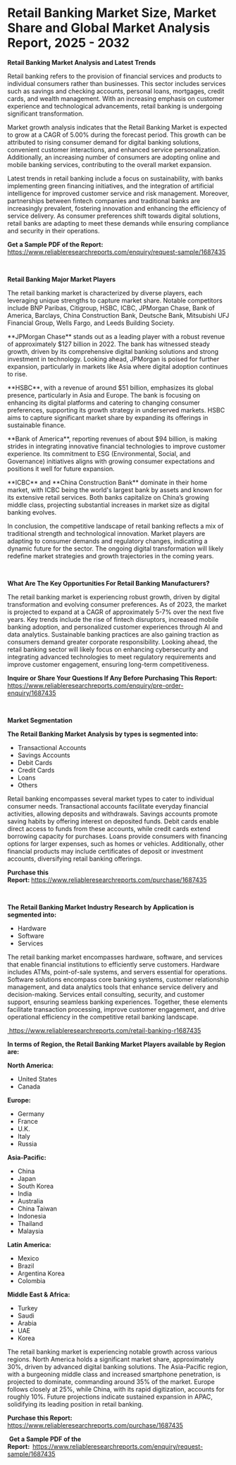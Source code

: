 <p><h1>Retail Banking Market Size, Market Share and Global Market Analysis Report, 2025 - 2032</h1></p><p><strong>Retail Banking Market Analysis and Latest Trends</strong></p>
<p><p>Retail banking refers to the provision of financial services and products to individual consumers rather than businesses. This sector includes services such as savings and checking accounts, personal loans, mortgages, credit cards, and wealth management. With an increasing emphasis on customer experience and technological advancements, retail banking is undergoing significant transformation.</p><p>Market growth analysis indicates that the Retail Banking Market is expected to grow at a CAGR of 5.00% during the forecast period. This growth can be attributed to rising consumer demand for digital banking solutions, convenient customer interactions, and enhanced service personalization. Additionally, an increasing number of consumers are adopting online and mobile banking services, contributing to the overall market expansion.</p><p>Latest trends in retail banking include a focus on sustainability, with banks implementing green financing initiatives, and the integration of artificial intelligence for improved customer service and risk management. Moreover, partnerships between fintech companies and traditional banks are increasingly prevalent, fostering innovation and enhancing the efficiency of service delivery. As consumer preferences shift towards digital solutions, retail banks are adapting to meet these demands while ensuring compliance and security in their operations.</p></p>
<p><strong>Get a Sample PDF of the Report:&nbsp;</strong> <a href="https://www.reliableresearchreports.com/enquiry/request-sample/1687435?utm_campaign=3530&utm_medium=2&utm_source=Github&utm_content=ia&utm_term=19042025&utm_id=retail-banking">https://www.reliableresearchreports.com/enquiry/request-sample/1687435</a></p>
<p>&nbsp;</p>
<p><strong>Retail Banking Major Market Players</strong></p>
<p><p>The retail banking market is characterized by diverse players, each leveraging unique strengths to capture market share. Notable competitors include BNP Paribas, Citigroup, HSBC, ICBC, JPMorgan Chase, Bank of America, Barclays, China Construction Bank, Deutsche Bank, Mitsubishi UFJ Financial Group, Wells Fargo, and Leeds Building Society.</p><p>**JPMorgan Chase** stands out as a leading player with a robust revenue of approximately $127 billion in 2022. The bank has witnessed steady growth, driven by its comprehensive digital banking solutions and strong investment in technology. Looking ahead, JPMorgan is poised for further expansion, particularly in markets like Asia where digital adoption continues to rise.</p><p>**HSBC**, with a revenue of around $51 billion, emphasizes its global presence, particularly in Asia and Europe. The bank is focusing on enhancing its digital platforms and catering to changing consumer preferences, supporting its growth strategy in underserved markets. HSBC aims to capture significant market share by expanding its offerings in sustainable finance.</p><p>**Bank of America**, reporting revenues of about $94 billion, is making strides in integrating innovative financial technologies to improve customer experience. Its commitment to ESG (Environmental, Social, and Governance) initiatives aligns with growing consumer expectations and positions it well for future expansion.</p><p>**ICBC** and **China Construction Bank** dominate in their home market, with ICBC being the world's largest bank by assets and known for its extensive retail services. Both banks capitalize on China’s growing middle class, projecting substantial increases in market size as digital banking evolves.</p><p>In conclusion, the competitive landscape of retail banking reflects a mix of traditional strength and technological innovation. Market players are adapting to consumer demands and regulatory changes, indicating a dynamic future for the sector. The ongoing digital transformation will likely redefine market strategies and growth trajectories in the coming years.</p></p>
<p>&nbsp;</p>
<p><strong>What Are The Key Opportunities For Retail Banking Manufacturers?</strong></p>
<p><p>The retail banking market is experiencing robust growth, driven by digital transformation and evolving consumer preferences. As of 2023, the market is projected to expand at a CAGR of approximately 5-7% over the next five years. Key trends include the rise of fintech disruptors, increased mobile banking adoption, and personalized customer experiences through AI and data analytics. Sustainable banking practices are also gaining traction as consumers demand greater corporate responsibility. Looking ahead, the retail banking sector will likely focus on enhancing cybersecurity and integrating advanced technologies to meet regulatory requirements and improve customer engagement, ensuring long-term competitiveness.</p></p>
<p><strong>Inquire or Share Your Questions If Any Before Purchasing This Report:</strong> <a href="https://www.reliableresearchreports.com/enquiry/pre-order-enquiry/1687435?utm_campaign=3530&utm_medium=2&utm_source=Github&utm_content=ia&utm_term=19042025&utm_id=retail-banking">https://www.reliableresearchreports.com/enquiry/pre-order-enquiry/1687435</a></p>
<p>&nbsp;</p>
<p><strong>Market Segmentation</strong></p>
<p><strong>The Retail Banking Market Analysis by types is segmented into:</strong></p>
<p><ul><li>Transactional Accounts</li><li>Savings Accounts</li><li>Debit Cards</li><li>Credit Cards</li><li>Loans</li><li>Others</li></ul></p>
<p><p>Retail banking encompasses several market types to cater to individual consumer needs. Transactional accounts facilitate everyday financial activities, allowing deposits and withdrawals. Savings accounts promote saving habits by offering interest on deposited funds. Debit cards enable direct access to funds from these accounts, while credit cards extend borrowing capacity for purchases. Loans provide consumers with financing options for larger expenses, such as homes or vehicles. Additionally, other financial products may include certificates of deposit or investment accounts, diversifying retail banking offerings.</p></p>
<p><strong>Purchase this Report:&nbsp;</strong><a href="https://www.reliableresearchreports.com/purchase/1687435?utm_campaign=3530&utm_medium=2&utm_source=Github&utm_content=ia&utm_term=19042025&utm_id=retail-banking">https://www.reliableresearchreports.com/purchase/1687435</a></p>
<p>&nbsp;</p>
<p><strong>The Retail Banking Market Industry Research by Application is segmented into:</strong></p>
<p><ul><li>Hardware</li><li>Software</li><li>Services</li></ul></p>
<p><p>The retail banking market encompasses hardware, software, and services that enable financial institutions to efficiently serve customers. Hardware includes ATMs, point-of-sale systems, and servers essential for operations. Software solutions encompass core banking systems, customer relationship management, and data analytics tools that enhance service delivery and decision-making. Services entail consulting, security, and customer support, ensuring seamless banking experiences. Together, these elements facilitate transaction processing, improve customer engagement, and drive operational efficiency in the competitive retail banking landscape.</p></p>
<p><a href="https://www.reliableresearchreports.com/retail-banking-r1687435?utm_campaign=3530&utm_medium=2&utm_source=Github&utm_content=ia&utm_term=19042025&utm_id=retail-banking">&nbsp;https://www.reliableresearchreports.com/retail-banking-r1687435</a></p>
<p><strong>In terms of Region, the Retail Banking Market Players available by Region are:</strong></p>
<p>
    <p> <strong> North America: </strong>
        <ul>
            <li>United States</li>
            <li>Canada</li>
        </ul>
        </p> 
    <p> <strong> Europe: </strong>
        <ul>
            <li>Germany</li>
            <li>France</li>
            <li>U.K.</li>
            <li>Italy</li>
            <li>Russia</li>
        </ul>
        </p> 
    <p> <strong> Asia-Pacific: </strong>
        <ul>
            <li>China</li>
            <li>Japan</li>
            <li>South Korea</li>
            <li>India</li>
            <li>Australia</li>
            <li>China Taiwan</li>
            <li>Indonesia</li>
            <li>Thailand</li>
            <li>Malaysia</li>
        </ul>
        </p> 
    <p> <strong> Latin America: </strong>
        <ul>
            <li>Mexico</li>
            <li>Brazil</li>
            <li>Argentina Korea</li>
            <li>Colombia</li>
        </ul>
        </p> 
    <p> <strong> Middle East & Africa: </strong>
        <ul>
            <li>Turkey</li>
            <li>Saudi</li>
            <li>Arabia</li>
            <li>UAE</li>
            <li>Korea</li>
        </ul>
    </p>
    </p>
<p><p>The retail banking market is experiencing notable growth across various regions. North America holds a significant market share, approximately 30%, driven by advanced digital banking solutions. The Asia-Pacific region, with a burgeoning middle class and increased smartphone penetration, is projected to dominate, commanding around 35% of the market. Europe follows closely at 25%, while China, with its rapid digitization, accounts for roughly 10%. Future projections indicate sustained expansion in APAC, solidifying its leading position in retail banking.</p></p>
<p><strong>Purchase this Report: </strong><a href="https://www.reliableresearchreports.com/purchase/1687435?utm_campaign=3530&utm_medium=2&utm_source=Github&utm_content=ia&utm_term=19042025&utm_id=retail-banking">https://www.reliableresearchreports.com/purchase/1687435</a></p>
<p>&nbsp;<strong>Get a Sample PDF of the Report:&nbsp;&nbsp;</strong><a href="https://www.reliableresearchreports.com/enquiry/request-sample/1687435?utm_campaign=3530&utm_medium=2&utm_source=Github&utm_content=ia&utm_term=19042025&utm_id=retail-banking">https://www.reliableresearchreports.com/enquiry/request-sample/1687435</a></p>
<p><strong></strong></p>
<p><p></p><p></p><p></p></p>